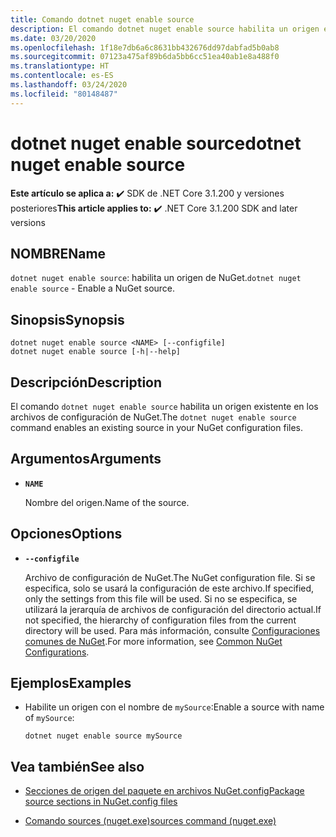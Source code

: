 ```yaml
---
title: Comando dotnet nuget enable source
description: El comando dotnet nuget enable source habilita un origen existente en los archivos de configuración de NuGet.
ms.date: 03/20/2020
ms.openlocfilehash: 1f18e7db6a6c8631bb432676dd97dabfad5b0ab8
ms.sourcegitcommit: 07123a475af89b6da5bb6cc51ea40ab1e8a488f0
ms.translationtype: HT
ms.contentlocale: es-ES
ms.lasthandoff: 03/24/2020
ms.locfileid: "80148487"
---
```

# <a name="dotnet-nuget-enable-source"></a><span data-ttu-id="a48fe-103">dotnet nuget enable source</span><span class="sxs-lookup"><span data-stu-id="a48fe-103">dotnet nuget enable source</span></span>

<span data-ttu-id="a48fe-104">**Este artículo se aplica a:** ✔️ SDK de .NET Core 3.1.200 y versiones posteriores</span><span class="sxs-lookup"><span data-stu-id="a48fe-104">**This article applies to:** ✔️ .NET Core 3.1.200 SDK and later versions</span></span>

## <a name="name"></a><span data-ttu-id="a48fe-105">NOMBRE</span><span class="sxs-lookup"><span data-stu-id="a48fe-105">Name</span></span>

<span data-ttu-id="a48fe-106">`dotnet nuget enable source`: habilita un origen de NuGet.</span><span class="sxs-lookup"><span data-stu-id="a48fe-106">`dotnet nuget enable source` - Enable a NuGet source.</span></span>

## <a name="synopsis"></a><span data-ttu-id="a48fe-107">Sinopsis</span><span class="sxs-lookup"><span data-stu-id="a48fe-107">Synopsis</span></span>

```dotnetcli
dotnet nuget enable source <NAME> [--configfile]
dotnet nuget enable source [-h|--help]
```

## <a name="description"></a><span data-ttu-id="a48fe-108">Descripción</span><span class="sxs-lookup"><span data-stu-id="a48fe-108">Description</span></span>

<span data-ttu-id="a48fe-109">El comando `dotnet nuget enable source` habilita un origen existente en los archivos de configuración de NuGet.</span><span class="sxs-lookup"><span data-stu-id="a48fe-109">The `dotnet nuget enable source` command enables an existing source in your NuGet configuration files.</span></span>

## <a name="arguments"></a><span data-ttu-id="a48fe-110">Argumentos</span><span class="sxs-lookup"><span data-stu-id="a48fe-110">Arguments</span></span>

- **`NAME`**

  <span data-ttu-id="a48fe-111">Nombre del origen.</span><span class="sxs-lookup"><span data-stu-id="a48fe-111">Name of the source.</span></span>

## <a name="options"></a><span data-ttu-id="a48fe-112">Opciones</span><span class="sxs-lookup"><span data-stu-id="a48fe-112">Options</span></span>

- **`--configfile`**

  <span data-ttu-id="a48fe-113">Archivo de configuración de NuGet.</span><span class="sxs-lookup"><span data-stu-id="a48fe-113">The NuGet configuration file.</span></span> <span data-ttu-id="a48fe-114">Si se especifica, solo se usará la configuración de este archivo.</span><span class="sxs-lookup"><span data-stu-id="a48fe-114">If specified, only the settings from this file will be used.</span></span> <span data-ttu-id="a48fe-115">Si no se especifica, se utilizará la jerarquía de archivos de configuración del directorio actual.</span><span class="sxs-lookup"><span data-stu-id="a48fe-115">If not specified, the hierarchy of configuration files from the current directory will be used.</span></span> <span data-ttu-id="a48fe-116">Para más información, consulte [Configuraciones comunes de NuGet](https://docs.microsoft.com/nuget/consume-packages/configuring-nuget-behavior).</span><span class="sxs-lookup"><span data-stu-id="a48fe-116">For more information, see [Common NuGet Configurations](https://docs.microsoft.com/nuget/consume-packages/configuring-nuget-behavior).</span></span>

## <a name="examples"></a><span data-ttu-id="a48fe-117">Ejemplos</span><span class="sxs-lookup"><span data-stu-id="a48fe-117">Examples</span></span>

- <span data-ttu-id="a48fe-118">Habilite un origen con el nombre de `mySource`:</span><span class="sxs-lookup"><span data-stu-id="a48fe-118">Enable a source with name of `mySource`:</span></span>

  ```dotnetcli
  dotnet nuget enable source mySource
  ```

## <a name="see-also"></a><span data-ttu-id="a48fe-119">Vea también</span><span class="sxs-lookup"><span data-stu-id="a48fe-119">See also</span></span>

- [<span data-ttu-id="a48fe-120">Secciones de origen del paquete en archivos NuGet.config</span><span class="sxs-lookup"><span data-stu-id="a48fe-120">Package source sections in NuGet.config files</span></span>](/nuget/reference/nuget-config-file#package-source-sections)

- [<span data-ttu-id="a48fe-121">Comando sources (nuget.exe)</span><span class="sxs-lookup"><span data-stu-id="a48fe-121">sources command (nuget.exe)</span></span>](/nuget/reference/cli-reference/cli-ref-sources)
